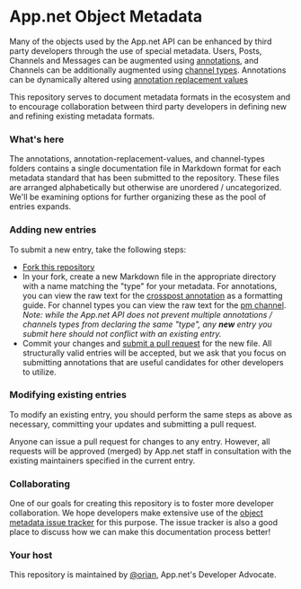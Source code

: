 # App.net Object Metadata

Many of the objects used by the App.net API can be enhanced by third party developers through the use of special metadata. Users, Posts, Channels and Messages can be augmented using [annotations](http://developers.app.net/docs/meta/annotations/), and Channels can be additionally augmented using [channel types](http://developers.app.net/docs/resources/channel/#channel-types). Annotations can be dynamically altered using [annotation replacement values](http://developers.app.net/docs/meta/annotations/#annotation-replacement-values)

This repository serves to document metadata formats in the ecosystem and to encourage collaboration between third party developers in defining new and refining existing metadata formats.

### What's here

The annotations, annotation-replacement-values, and channel-types folders contains a single documentation file in Markdown format for each metadata standard that has been submitted to the repository. These files are arranged alphabetically but otherwise are unordered / uncategorized. We'll be examining options for further organizing these as the pool of entries expands.

### Adding new entries

To submit a new entry, take the following steps:

* [Fork this repository](https://help.github.com/articles/fork-a-repo)
* In your fork, create a new Markdown file in the appropriate directory with a name matching the "type" for your metadata. For annotations, you can view the raw text for the [crosspost annotation](https://raw.github.com/appdotnet/object-metadata/master/annotations/net.app.core.crosspost.md) as a formatting guide. For channel types you can view the raw text for the [pm channel](https://raw.github.com/appdotnet/object-metadata/master/channel-types/net.app.core.pm.md).  _Note: while the App.net API does not prevent multiple annotations / channels types from declaring the same "type", any **new** entry you submit here should not conflict with an existing entry._
* Commit your changes and [submit a pull request](https://help.github.com/articles/using-pull-requests) for the new file. All structurally valid entries will be accepted, but we ask that you focus on submitting annotations that are useful candidates for other developers to utilize.

### Modifying existing entries

To modify an existing entry, you should perform the same steps as above as necessary, committing your updates and submitting a pull request. 

Anyone can issue a pull request for changes to any entry. However, all requests will be approved (merged) by App.net staff in consultation with the existing maintainers specified in the current entry.

### Collaborating

One of our goals for creating this repository is to foster more developer collaboration. We hope developers make extensive use of the [object metadata issue tracker](/issues) for this purpose. The issue tracker is also a good place to discuss how we can make this documentation process better!

### Your host

This repository is maintained by [@orian](https://alpha.app.net/orian), App.net's Developer Advocate.
